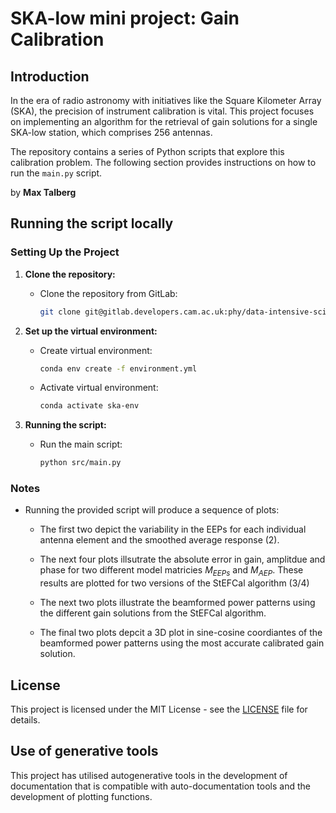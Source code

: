 # SKA-low mini project: Gain Calibration


## Introduction

In the era of radio astronomy with initiatives like the Square Kilometer Array (SKA), the precision of instrument calibration is vital. This project focuses on implementing an algorithm for the retrieval of gain solutions for a single SKA-low station, which comprises 256 antennas. 

The repository contains a series of Python scripts that explore this calibration problem. The following section provides instructions on how to run the `main.py` script.


by **Max Talberg**

## Running the script locally

### Setting Up the Project

1. **Clone the repository:**
   - Clone the repository from GitLab:
     ```bash
     git clone git@gitlab.developers.cam.ac.uk:phy/data-intensive-science-mphil/A1_SKA_Assessment/mt942.git
     ```

2. **Set up the virtual environment:**

   - Create virtual environment:
     ```bash
     conda env create -f environment.yml
     ```
    - Activate virtual environment:
      ```bash
      conda activate ska-env
      ```
3. **Running the script:**

   - Run the main script:
     ```bash
     python src/main.py
     ```

### Notes

- Running the provided script will produce a sequence of plots:
    - The first two depict the variability in the EEPs for each individual antenna element and the smoothed average response (2).

    - The next four plots illsutrate the absolute error in gain, amplitdue and phase for two different model matricies $M_{EEPs}$ and $M_{AEP}$. These results are plotted for two versions of the StEFCal algorithm (3/4)

    - The next two plots illustrate the beamformed power patterns using the different gain solutions from the StEFCal algorithm.

    - The final two plots depcit a 3D plot in sine-cosine coordiantes of the beamformed power patterns using the most accurate calibrated gain solution.

## License

This project is licensed under the MIT License - see the [LICENSE](LICENSE) file for details.

## Use of generative tools

This project has utilised autogenerative tools in the development of documentation that is compatible with auto-documentation tools and the development of plotting functions.
